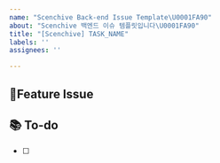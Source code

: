 ```yaml
---
name: "Scenchive Back-end Issue Template\U0001FA90"
about: "Scenchive 백엔드 이슈 템플릿입니다\U0001FA90"
title: "[Scenchive] TASK_NAME"
labels: ''
assignees: ''

---
```


## 📌Feature Issue
<!-- 관련 있는 이슈 번호(#000)를 적어주세요. 해당 pull request merge와 함께 이슈를 닫으려면 closed #Issue_number를 적어주세요. -->

## 📚 To-do
- [ ]
